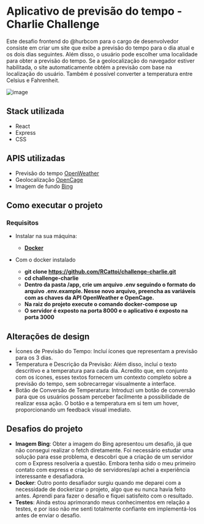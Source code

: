# Aplicativo de previsão do tempo - Charlie Challenge

Este desafio frontend do @hurbcom para o cargo de desenvolvedor consiste em criar um site que exibe a previsão do tempo para o dia atual e os dois dias seguintes. Além disso, o usuário pode escolher uma localidade para obter a previsão do tempo. Se a geolocalização do navegador estiver habilitada, o site automaticamente obtém a previsão com base na localização do usuário. Também é possível converter a temperatura entre Celsius e Fahrenheit.

![image](https://github.com/RCattoi/Weather-forecast-App/assets/109550362/be2fa27a-1295-4e13-a84e-2cb3d527c224)

## Stack utilizada

- React
- Express
- CSS

## APIS utilizadas

- Previsão do tempo [OpenWeather](https://openweathermap.org/api)
- Geolocalização [OpenCage](https://opencagedata.com/)
- Imagem de fundo [Bing](https://www.bing.com/HPImageArchive.aspx?format=js&idx=0&n=1&mkt=pt-US)

## Como executar o projeto

### Requisitos

- Instalar na sua máquina:

  - **[Docker](https://docs.docker.com/get-docker/)**

- Com o docker instalado
  - **git clone https://github.com/RCattoi/challenge-charlie.git** <br>
  - **cd challenge-charlie** <br>
  - **Dentro da pasta /app, crie um arquivo .env seguindo o formato do arquivo .env.example. Nesse novo arquivo, preencha as variáveis com as chaves da API OpenWeather e OpenCage.**
  - **Na raiz do projeto execute o comando docker-compose up**
  - **O servidor é exposto na porta 8000 e o aplicativo é exposto na porta 3000**

## Alterações de design


- Ícones de Previsão do Tempo: Incluí ícones que representam a previsão para os 3 dias.
- Temperatura e Descrição da Previsão: Além disso, incluí o texto descritivo e a temperatura para cada dia. Acredito que, em conjunto com os ícones, esses textos fornecem um contexto completo sobre a previsão do tempo, sem sobrecarregar visualmente a interface.
- Botão de Conversão de Temperatura: Introduzi um botão de conversão para que os usuários possam perceber facilmente a possibilidade de realizar essa ação. O botão e a temperatura em si tem um hover, proporcionando um feedback visual imediato.

## Desafios do projeto

- **Imagem Bing**: Obter a imagem do Bing apresentou um desafio, já que não consegui realizar o fetch diretamente. Foi necessário estudar uma solução para esse problema, e descobri que a criação de um servidor com o Express resolveria a questão. Embora tenha sido o meu primeiro contato com express e criação de servidores/api achei a experiência interessante e desafiadora.
- **Docker**: Outro ponto desafiador surgiu quando me deparei com a necessidade de dockerizar o projeto, algo que eu nunca havia feito antes. Aprendi para fazer o desafio e fiquei satisfeito com o resultado.
- **Testes**: Ainda estou aprimorando meus conhecimentos em relação a testes, e por isso não me senti totalmente confiante em implementá-los antes de enviar o desafio.
